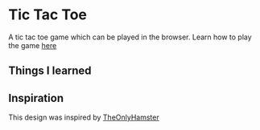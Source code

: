 # Tic Tac Toe

A tic tac toe game which can be played in the browser. Learn how to play the game [here](https://en.wikipedia.org/wiki/Tic-tac-toe)

## Things I learned

## Inspiration

This design was inspired by [TheOnlyHamster](https://theonlyhamstertoh.github.io/tictactoe/)
